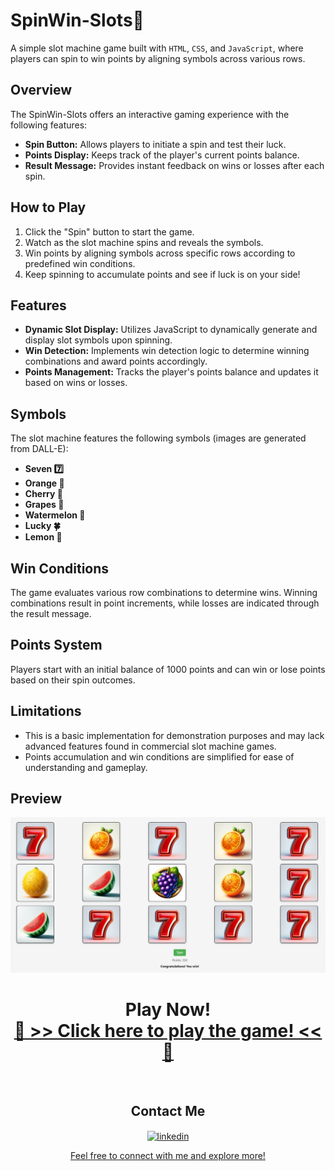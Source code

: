 # SpinWin-Slots🎰

A simple slot machine game built with `HTML`, `CSS`, and `JavaScript`, where players can spin to win points by aligning symbols across various rows.

## Overview

The SpinWin-Slots offers an interactive gaming experience with the following features:

- **Spin Button:** Allows players to initiate a spin and test their luck.
- **Points Display:** Keeps track of the player's current points balance.
- **Result Message:** Provides instant feedback on wins or losses after each spin.

## How to Play

1. Click the "Spin" button to start the game.
2. Watch as the slot machine spins and reveals the symbols.
3. Win points by aligning symbols across specific rows according to predefined win conditions.
4. Keep spinning to accumulate points and see if luck is on your side!

## Features

- **Dynamic Slot Display:** Utilizes JavaScript to dynamically generate and display slot symbols upon spinning.
- **Win Detection:** Implements win detection logic to determine winning combinations and award points accordingly.
- **Points Management:** Tracks the player's points balance and updates it based on wins or losses.

## Symbols

The slot machine features the following symbols (images are generated from DALL-E):
- **Seven 7️⃣**
- **Orange 🍊**
- **Cherry 🍒**
- **Grapes 🍇**
- **Watermelon 🍉**
- **Lucky 🍀**
- **Lemon 🍋**

## Win Conditions

The game evaluates various row combinations to determine wins. Winning combinations result in point increments, while losses are indicated through the result message.

## Points System

Players start with an initial balance of 1000 points and can win or lose points based on their spin outcomes.

## Limitations

- This is a basic implementation for demonstration purposes and may lack advanced features found in commercial slot machine games.
- Points accumulation and win conditions are simplified for ease of understanding and gameplay.

## Preview

![Slot Machine Preview](SpinWin-Slots.png)

<h1 align="center"> Play Now! <br>
  <a href="https://mateo1mc.github.io/SpinWin-Slots/" target="blank"> 🎰 >> Click here to play the game! << 🎰 </a>
</h1>
<br>
<!-- Connect with me -->
<h2 align="center">Contact Me</h2>
<!--icons and links-->
<p align="center">
  <a href="https://www.linkedin.com/in/mateo1mc/" target="blank"><img align="center" src="https://user-images.githubusercontent.com/88904952/234979284-68c11d7f-1acc-4f0c-ac78-044e1037d7b0.png" alt="linkedin" height="50" width="50" /><p align="center">Feel free to connect with me and explore more!</p></a>
</p>
<br
